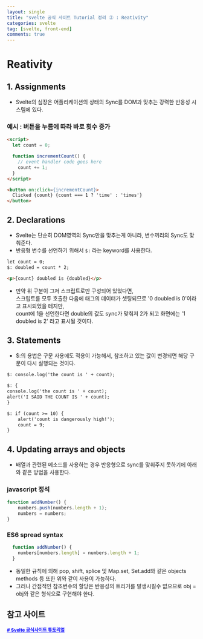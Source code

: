 ```yaml
---
layout: single
title: "svelte 공식 사이트 Tutorial 정리 ② : Reativity"
categories: svelte
tag: [svelte, front-end]
comments: true
---
```


# Reativity

## 1. Assignments
- Svelte의 심장은 어플리케이션의 상태의 Sync를 DOM과 맞추는 강력한 반응성 시스템에 있다.

### 예시 : 버튼을 누름에 따라 바로 횟수 증가
```html
<script>
  let count = 0;

  function incrementCount() {
    // event handler code goes here
    count += 1;
  }
</script>

<button on:click={incrementCount}>
  Clicked {count} {count === 1 ? 'time' : 'times'}
</button>
```
## 2. Declarations 
- Svelte는 단순히 DOM영역의 Sync만을 맞추는게 아니라, 변수끼리의 Sync도 맞춰준다.
- 반응형 변수를 선언하기 위해서 ```$:``` 라는 keyword를 사용한다.
```html
let count = 0;
$: doubled = count * 2;

<p>{count} doubled is {doubled}</p>
```
- 만약 위 구분이 그저 스크립트로만 구성되어 있었다면,
<br>스크립트를 모두 호출한 다음에 태그의 데이터가 셋팅되므로 '0 doubled is 0'이라고 표시되었을 테지만,
<br>count에 1을 선언한다면 double의 값도 sync가 맞춰저 2가 되고 화면에는 '1 doubled is 2' 라고 표시될 것이다.

## 3. Statements
- $:의 용법은 구문 사용에도 적용이 가능해서, 참조하고 있는 값이 변경되면 해당 구문이 다시 실행되는 것이다.

```html
$: console.log('the count is ' + count);

$: {
console.log('the count is ' + count);
alert('I SAID THE COUNT IS ' + count);
}

$: if (count >= 10) {
    alert('count is dangerously high!');
    count = 9;
}
```

## 4. Updating arrays and objects
- 배열과 관련된 메소드를 사용하는 경우 반응형으로 sync를 맞춰주지 못하기에 아래와 같은 방법을 사용한다.

### javascript 정석
```javascript
function addNumber() {
	numbers.push(numbers.length + 1);
	numbers = numbers;
}
```
### ES6 spread syntax
```javascript
  function addNumber() {
    numbers[numbers.length] = numbers.length + 1;
  }
```
- 동일한 규칙에 의해 pop, shift, splice 및 Map.set, Set.add와 같은 objects methods 등 또한 위와 같이 사용이 가능하다.
- 그러나 간접적인 참조변수의 할당은 반응성의 트리거를 발생시킬수 없으므로 obj = obj와 같은 형식으로 구현해야 한다.


## 참고 사이트
<a href='https://svelte.dev/tutorial/reactive-assignments' target='_blank' style="color:blue; font-size:12px; font-weight:bold;"># Svelte 공식사이트 튜토리얼</a>
